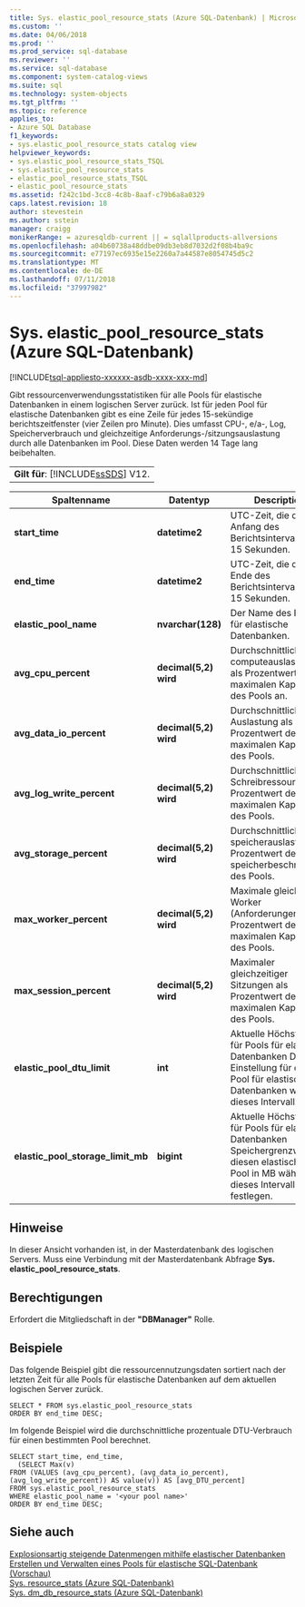 ```yaml
---
title: Sys. elastic_pool_resource_stats (Azure SQL-Datenbank) | Microsoft-Dokumentation
ms.custom: ''
ms.date: 04/06/2018
ms.prod: ''
ms.prod_service: sql-database
ms.reviewer: ''
ms.service: sql-database
ms.component: system-catalog-views
ms.suite: sql
ms.technology: system-objects
ms.tgt_pltfrm: ''
ms.topic: reference
applies_to:
- Azure SQL Database
f1_keywords:
- sys.elastic_pool_resource_stats catalog view
helpviewer_keywords:
- sys.elastic_pool_resource_stats_TSQL
- sys.elastic_pool_resource_stats
- elastic_pool_resource_stats_TSQL
- elastic_pool_resource_stats
ms.assetid: f242c1bd-3cc8-4c8b-8aaf-c79b6a8a0329
caps.latest.revision: 18
author: stevestein
ms.author: sstein
manager: craigg
monikerRange: = azuresqldb-current || = sqlallproducts-allversions
ms.openlocfilehash: a04b60738a48ddbe09db3eb8d7032d2f08b4ba9c
ms.sourcegitcommit: e77197ec6935e15e2260a7a44587e8054745d5c2
ms.translationtype: MT
ms.contentlocale: de-DE
ms.lasthandoff: 07/11/2018
ms.locfileid: "37997982"
---
```

# <a name="syselasticpoolresourcestats-azure-sql-database"></a>Sys. elastic_pool_resource_stats (Azure SQL-Datenbank)
[!INCLUDE[tsql-appliesto-xxxxxx-asdb-xxxx-xxx-md](../../includes/tsql-appliesto-xxxxxx-asdb-xxxx-xxx-md.md)]

  Gibt ressourcenverwendungsstatistiken für alle Pools für elastische Datenbanken in einem logischen Server zurück. Ist für jeden Pool für elastische Datenbanken gibt es eine Zeile für jedes 15-sekündige berichtszeitfenster (vier Zeilen pro Minute). Dies umfasst CPU-, e/a-, Log, Speicherverbrauch und gleichzeitige Anforderungs-/sitzungsauslastung durch alle Datenbanken im Pool. Diese Daten werden 14 Tage lang beibehalten. 
  
||  
|-|  
|**Gilt für**: [!INCLUDE[ssSDS](../../includes/sssds-md.md)] V12.|  
  
|Spaltenname|Datentyp|Description|  
|-----------------|---------------|-----------------|  
|**start_time**|**datetime2**|UTC-Zeit, die den Anfang des Berichtsintervalls von 15 Sekunden.|  
|**end_time**|**datetime2**|UTC-Zeit, die das Ende des Berichtsintervalls von 15 Sekunden.|  
|**elastic_pool_name**|**nvarchar(128)**|Der Name des Pools für elastische Datenbanken.|  
|**avg_cpu_percent**|**decimal(5,2) wird**|Durchschnittliche computeauslastung als Prozentwert der maximalen Kapazität des Pools an.|  
|**avg_data_io_percent**|**decimal(5,2) wird**|Durchschnittliche e/a-Auslastung als Prozentwert der maximalen Kapazität des Pools.|  
|**avg_log_write_percent**|**decimal(5,2) wird**|Durchschnittliche Schreibressourcen als Prozentwert der maximalen Kapazität des Pools.|  
|**avg_storage_percent**|**decimal(5,2) wird**|Durchschnittliche speicherauslastung als Prozentwert der speicherbeschränkung des Pools.|  
|**max_worker_percent**|**decimal(5,2) wird**|Maximale gleichzeitige Worker (Anforderungen) als Prozentwert der maximalen Kapazität des Pools.|  
|**max_session_percent**|**decimal(5,2) wird**|Maximaler gleichzeitiger Sitzungen als Prozentwert der maximalen Kapazität des Pools.|  
|**elastic_pool_dtu_limit**|**int**|Aktuelle Höchstwerte für Pools für elastische Datenbanken DTU-Einstellung für diesen Pool für elastische Datenbanken während dieses Intervalls.|  
|**elastic_pool_storage_limit_mb**|**bigint**|Aktuelle Höchstwerte für Pools für elastische Datenbanken Speichergrenzwert für diesen elastischen Pool in MB während dieses Intervalls festlegen.|  
  
## <a name="remarks"></a>Hinweise  
 In dieser Ansicht vorhanden ist, in der Masterdatenbank des logischen Servers. Muss eine Verbindung mit der Masterdatenbank Abfrage **Sys. elastic_pool_resource_stats**.  
  
## <a name="permissions"></a>Berechtigungen  
 Erfordert die Mitgliedschaft in der **"DBManager"** Rolle.  
  
## <a name="examples"></a>Beispiele  
 Das folgende Beispiel gibt die ressourcennutzungsdaten sortiert nach der letzten Zeit für alle Pools für elastische Datenbanken auf dem aktuellen logischen Server zurück.  
  
```  
SELECT * FROM sys.elastic_pool_resource_stats   
ORDER BY end_time DESC;  
```  
  
 Im folgende Beispiel wird die durchschnittliche prozentuale DTU-Verbrauch für einen bestimmten Pool berechnet.  
  
```  
SELECT start_time, end_time,      
  (SELECT Max(v)      
FROM (VALUES (avg_cpu_percent), (avg_data_io_percent), (avg_log_write_percent)) AS value(v)) AS [avg_DTU_percent]    
FROM sys.elastic_pool_resource_stats   
WHERE elastic_pool_name = '<your pool name>'   
ORDER BY end_time DESC;  
```  
  
## <a name="see-also"></a>Siehe auch  
 [Explosionsartig steigende Datenmengen mithilfe elastischer Datenbanken](https://azure.microsoft.com/documentation/articles/sql-database-elastic-pool/)   
 [Erstellen und Verwalten eines Pools für elastische SQL-Datenbank (Vorschau)](https://azure.microsoft.com/documentation/articles/sql-database-elastic-pool-portal/)   
 [Sys. resource_stats &#40;Azure SQL-Datenbank&#41;](../../relational-databases/system-catalog-views/sys-resource-stats-azure-sql-database.md)   
 [Sys. dm_db_resource_stats &#40;Azure SQL-Datenbank&#41;](../../relational-databases/system-dynamic-management-views/sys-dm-db-resource-stats-azure-sql-database.md)  
  
  
